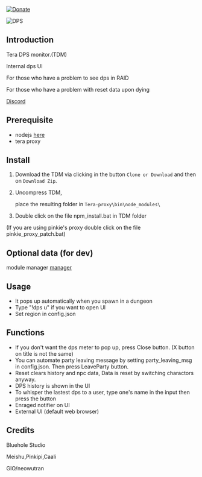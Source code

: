 [![Donate](https://img.shields.io/badge/Donate-PayPal-ff69b4.svg)](https://www.paypal.com/cgi-bin/webscr?cmd=_s-xclick&hosted_button_id=C6BU555NMQJD6)

![DPS](https://image.ibb.co/mpSFny/dps.jpg)

## Introduction

Tera DPS monitor.(TDM)

Internal dps UI

For those who have a problem to see dps in RAID

For those who have a problem with reset data upon dying

[Discord](https://discord.gg/JRa7FXd)

## Prerequisite

- nodejs  [here](https://nodejs.org/en/)
- tera proxy

## Install

1. Download the TDM via clicking in the button `Clone or Download` and then on `Download Zip`.

2. Uncompress TDM,

   place the resulting folder in `Tera-proxy\bin\node_modules\`

3. Double click on the file npm_install.bat in TDM folder

(If you are using pinkie's proxy double click on the file pinkie_proxy_patch.bat)

## Optional data (for dev)

   module manager [manager](https://github.com/Mathicha/manager)

## Usage

- It pops up automatically when you spawn in a dungeon
- Type "!dps u" if you want to open UI
- Set region in config.json

## Functions

- If you don't want the dps meter to pop up, press Close button. (X button on title is not the same)
- You can automate party leaving message by setting party_leaving_msg in config.json. Then press LeaveParty button.
- Reset clears history and npc data, Data is reset by switching charactors anyway.
- DPS history is shown in the UI
- To whisper the lastest dps to a user, type one's name in the input then press the button
- Enraged notifier on UI
- External UI (default web browser)

## Credits

Bluehole Studio

Meishu,Pinkipi,Caali

GIO/neowutran

